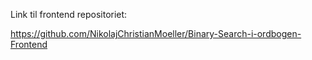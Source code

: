 Link til frontend repositoriet:

https://github.com/NikolajChristianMoeller/Binary-Search-i-ordbogen-Frontend